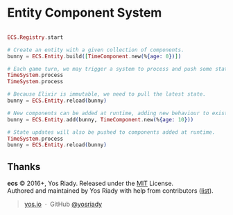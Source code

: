# Entity Component System

```elixir

ECS.Registry.start

# Create an entity with a given collection of components.
bunny = ECS.Entity.build([TimeComponent.new(%{age: 0})])

# Each game turn, we may trigger a system to process and push some state updates to our components.
TimeSystem.process
TimeSystem.process

# Because Elixir is immutable, we need to pull the latest state.
bunny = ECS.Entity.reload(bunny)

# New components can be added at runtime, adding new behaviour to existing entities.
bunny = ECS.Entity.add(bunny, TimeComponent.new(%{age: 10}))

# State updates will also be pushed to components added at runtime.
TimeSystem.process
bunny = ECS.Entity.reload(bunny)

```

## Thanks

**ecs** © 2016+, Yos Riady. Released under the [MIT] License.<br>
Authored and maintained by Yos Riady with help from contributors ([list][contributors]).

> [yos.io](http://yos.io) &nbsp;&middot;&nbsp;
> GitHub [@yosriady](https://github.com/yosriady)

[MIT]: http://mit-license.org/
[contributors]: http://github.com/yosriady/ecs/contributors
